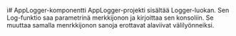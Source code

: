 i# AppLogger-komponentti
AppLogger-projekti sisältää Logger-luokan. Sen Log-funktio saa parametrinä merkkijonon ja kirjoittaa sen konsoliin. Se muuttaa samalla menrkkijonon sanoja erottavat alaviivat välilyönneiksi.
